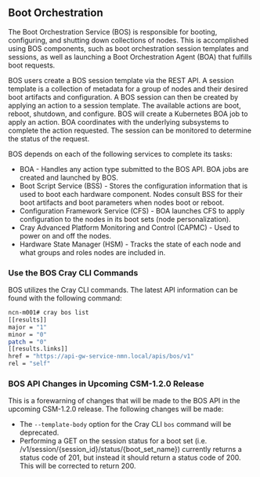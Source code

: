 ## Boot Orchestration

The Boot Orchestration Service \(BOS\) is responsible for booting, configuring, and shutting down collections of nodes. This is accomplished using BOS components, such as boot orchestration session templates and sessions, as well as launching a Boot Orchestration Agent \(BOA\) that fulfills boot requests.

BOS users create a BOS session template via the REST API. A session template is a collection of metadata for a group of nodes and their desired boot artifacts and configuration. A BOS session can then be created by applying an action to a session template. The available actions are boot, reboot, shutdown, and configure. BOS will create a Kubernetes BOA job to apply an action. BOA coordinates with the underlying subsystems to complete the action requested. The session can be monitored to determine the status of the request.

BOS depends on each of the following services to complete its tasks:

-   BOA - Handles any action type submitted to the BOS API. BOA jobs are created and launched by BOS.
-   Boot Script Service \(BSS\) - Stores the configuration information that is used to boot each hardware component. Nodes consult BSS for their boot artifacts and boot parameters when nodes boot or reboot.
-   Configuration Framework Service \(CFS\) - BOA launches CFS to apply configuration to the nodes in its boot sets \(node personalization\).
-   Cray Advanced Platform Monitoring and Control \(CAPMC\) - Used to power on and off the nodes.
-   Hardware State Manager \(HSM\) - Tracks the state of each node and what groups and roles nodes are included in.


### Use the BOS Cray CLI Commands

BOS utilizes the Cray CLI commands. The latest API information can be found with the following command:

```bash
ncn-m001# cray bos list
[[results]]
major = "1"
minor = "0"
patch = "0"
[[results.links]]
href = "https://api-gw-service-nmn.local/apis/bos/v1"
rel = "self"
```

### BOS API Changes in Upcoming CSM-1.2.0 Release

This is a forewarning of changes that will be made to the BOS API in the upcoming CSM-1.2.0 release. The following changes will be made:

* The `--template-body` option for the Cray CLI `bos` command will be deprecated.
* Performing a GET on the session status for a boot set (i.e. /v1/session/{session_id}/status/{boot_set_name}) currently returns a status code of 201, but instead it should return a status code of 200. This will be corrected to return 200.


